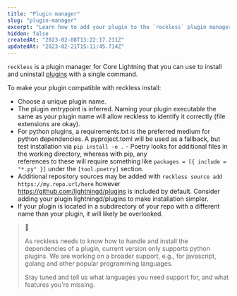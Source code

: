 ```yaml
---
title: "Plugin manager"
slug: "plugin-manager"
excerpt: "Learn how to add your plugin to the `reckless` plugin manager."
hidden: false
createdAt: "2023-02-08T13:22:17.211Z"
updatedAt: "2023-02-21T15:11:45.714Z"
---
```

`reckless` is a plugin manager for Core Lightning that you can use to install and uninstall [plugins](doc:plugins) with a single command.

To make your plugin compatible with reckless install:

- Choose a unique plugin name.
- The plugin entrypoint is inferred.  Naming your plugin executable the same as your plugin name will allow reckless to identify it correctly (file extensions are okay).
- For python plugins, a requirements.txt is the preferred medium for python dependencies. A pyproject.toml will be used as a fallback, but test installation via `pip install -e .` - Poetry looks for additional files in the working directory, whereas with pip, any  
    references to these will require something like `packages = [{ include = "*.py" }]` under the `[tool.poetry]` section.
- Additional repository sources may be added with `reckless source add https://my.repo.url/here` however <https://github.com/lightningd/plugins> is included by default. Consider adding your plugin lightningd/plugins to make installation simpler.
- If your plugin is located in a subdirectory of your repo with a different name than your plugin, it will likely be overlooked.

> 📘 
> 
> As reckless needs to know how to handle and install the dependencies of a plugin, current version only supports python plugins. We are working on a broader support, e.g., for javascript, golang and other popular programming languages. 
> 
> Stay tuned and tell us what languages you need support for, and what features you're missing.